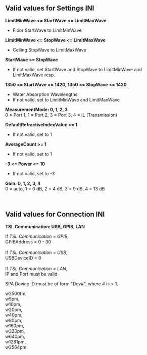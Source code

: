 ## Valid values for Settings INI

**LimitMinWave <= StartWave <= LimitMaxWave**
- Floor StartWave to LimitMinWave

**LimitMinWave <= StopWave <= LimitMaxWave**
- Ceiling StopWave to LimitMaxWave

**StartWave >= StopWave**
- If not valid, set StartWave and StopWave to LimitMinWave and LimitMaxWave resp.

**1350 <= StartWave <= 1420, 1350 <= StopWave <= 1420**
- Water Absorption Wavelengths
- If not valid, set to LimitMinWave and LimitMaxWave

**MeasurementMode: 0, 1, 2, 3** <br>
0 = Port 1, 1 = Port 2, 3 = Port 3, 4 = IL (Transmission)

**DefaultRefractiveIndexValue >= 1**
- If not valid, set to 1

**AverageCount >= 1**
- If not valid, set to 1

**-3 <= Power <= 10**
- If not valid, set to -3

**Gain: 0, 1, 2, 3, 4** <br>
0 = auto, 1 = 0 dB, 2 = 4 dB, 3 = 9 dB, 4 = 13 dB

 <br>

## Valid values for Connection INI

**TSL Communication: USB, GPIB, LAN**

If _TSL Communication = GPIB_, <br>
   GPIBAddress = 0 - 30 <br>  <br>
If _TSL Communication = USB_, <br>
   USBDeviceID > 0 <br>  <br>
If _TSL Communication = LAN_, <br>
   IP and Port must be valid <br>

SPA Device ID must be of form "Dev#", where # is > 1.

   w2500fm, <br>
   w5pm, <br>
   w10pm, <br>
   w20pm, <br>
   w40pm, <br>
   w80pm, <br>
   w160pm, <br>
   w320pm, <br>
   w640pm, <br>
   w1281pm, <br>
   w2564pm
